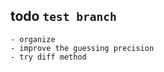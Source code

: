 ## todo `test branch`
    - organize
    - improve the guessing precision 
    - try diff method 
  
